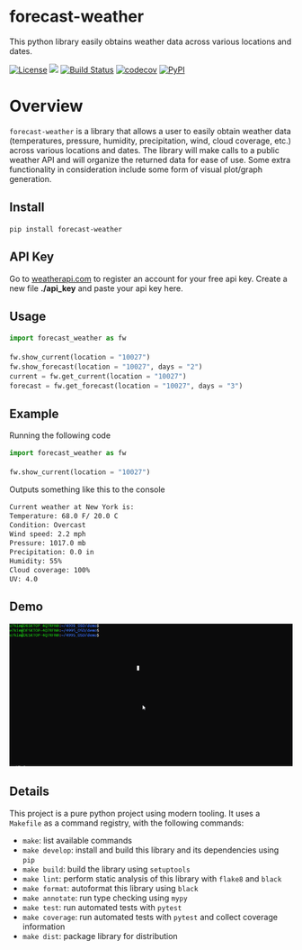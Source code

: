 # forecast-weather
This python library easily obtains weather data across various locations and dates.

[![License](https://img.shields.io/badge/License-Apache_2.0-green.svg)](https://opensource.org/licenses/Apache-2.0)
[![](https://img.shields.io/github/issues/e7kim/forecast-weather)](https://github.com/e7kim/forecast-weather/issues)
[![Build Status](https://github.com/e7kim/forecast-weather/workflows/Build%20Status/badge.svg?branch=main)](https://github.com/e7kim/forecast-weather/actions?query=workflow%3A%22Build+Status%22)
[![codecov](https://codecov.io/gh/e7kim/forecast-weather/branch/main/graph/badge.svg)](https://codecov.io/gh/e7kim/forecast-weather)
[![PyPI](https://img.shields.io/pypi/v/forecast-weather)](https://pypi.org/project/forecast-weather/)

# Overview
`forecast-weather` is a library that allows a user to easily obtain weather data (temperatures, pressure, humidity, precipitation, wind, cloud coverage, etc.) across various locations and dates. The library will make calls to a public weather API and will organize the returned data for ease of use. Some extra functionality in consideration include some form of visual plot/graph generation.

## Install
```
pip install forecast-weather
```

## API Key
Go to [weatherapi.com](https://www.weatherapi.com/) to register an account for your free api key. Create a new file **./api_key** and paste your api key here.

## Usage
```python
import forecast_weather as fw

fw.show_current(location = "10027")
fw.show_forecast(location = "10027", days = "2")
current = fw.get_current(location = "10027")
forecast = fw.get_forecast(location = "10027", days = "3")
```

## Example
Running the following code
```python
import forecast_weather as fw

fw.show_current(location = "10027")
```
Outputs something like this to the console
```
Current weather at New York is: 
Temperature: 68.0 F/ 20.0 C
Condition: Overcast
Wind speed: 2.2 mph
Pressure: 1017.0 mb
Precipitation: 0.0 in
Humidity: 55%
Cloud coverage: 100%
UV: 4.0
```

## Demo

![](https://raw.githubusercontent.com/e7kim/forecast-weather/main/docs/img/demo.gif)

## Details
This project is a pure python project using modern tooling. It uses a `Makefile` as a command registry, with the following commands:
- `make`: list available commands
- `make develop`: install and build this library and its dependencies using `pip`
- `make build`: build the library using `setuptools`
- `make lint`: perform static analysis of this library with `flake8` and `black`
- `make format`: autoformat this library using `black`
- `make annotate`: run type checking using `mypy`
- `make test`: run automated tests with `pytest`
- `make coverage`: run automated tests with `pytest` and collect coverage information
- `make dist`: package library for distribution